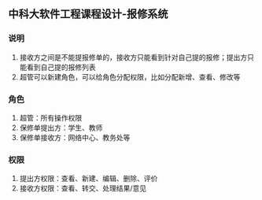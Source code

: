 ## 中科大软件工程课程设计-报修系统
### 说明
1. 接收方之间是不能提报修单的，接收方只能看到针对自己提的报修；提出方只能看到自己提的报修列表
2. 超管可以新建角色，可以给角色分配权限，比如分配新增、查看、修改等
### 角色  
1. 超管：所有操作权限
2. 保修单提出方：学生、教师
3. 保修单接收方：网络中心、教务处等
### 权限
1. 提出方权限：查看、新建、编辑、删除、评价
2. 接收方权限：查看、转交、处理结果/意见
